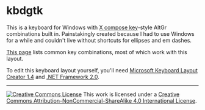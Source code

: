 # kbdgtk

This is a keyboard for Windows with [X compose key](https://cgit.freedesktop.org/xorg/lib/libX11/plain/nls/en_US.UTF-8/Compose.pre)-style AltGr combinations built in. Painstakingly created because I had to use Windows for a while and couldn't live without shortcuts for ellipses and em dashes. 

[This page](https://help.ubuntu.com/community/ComposeKey) lists common key combinations, most of which work with this layout.

To edit this keyboard layout yourself, you'll need [Microsoft Keyboard Layout Creator 1.4](https://www.microsoft.com/en-us/download/details.aspx?id=102134) and [.NET Framework 2.0](https://www.microsoft.com/en-ca/download/details.aspx?id=6523).

__________
<a rel="license" href="http://creativecommons.org/licenses/by-nc-sa/4.0/"><img alt="Creative Commons License" style="border-width:0" src="https://i.creativecommons.org/l/by-nc-sa/4.0/88x31.png" /></a>
This work is licensed under a <a rel="license" href="http://creativecommons.org/licenses/by-nc-sa/4.0/">Creative Commons Attribution-NonCommercial-ShareAlike 4.0 International License</a>.
